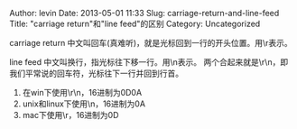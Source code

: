 Author: levin
Date: 2013-05-01 11:33
Slug: carriage-return-and-line-feed
Title: "carriage return"和"line feed"的区别
Category: Uncategorized

carriage return 中文叫回车(真难听)，就是光标回到一行的开头位置。用\r表示。

line feed 中文叫换行，指光标往下移一行。用\n表示。<!-- more -->
两个合起来就是\r\n，即我们平常说的回车符，光标往下一行并回到行首。

1. 在win下使用\r\n，16进制为0D0A
2. unix和linux下使用\n，16进制为0A
3. mac下使用\r，16进制为0D
